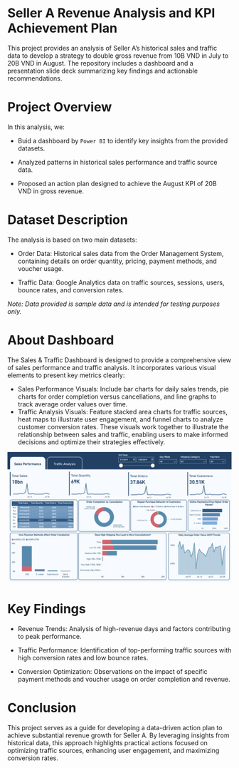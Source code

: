 # Seller A Revenue Analysis and KPI Achievement Plan
This project provides an analysis of Seller A’s historical sales and traffic data to develop a strategy to double gross revenue from 10B VND in July to 20B VND in August. The repository includes a dashboard and a presentation slide deck summarizing key findings and actionable recommendations.

# Project Overview
In this analysis, we:

- Buid a dashboard by `Power BI` to identify key insights from the provided datasets.

- Analyzed patterns in historical sales performance and traffic source data.

- Proposed an action plan designed to achieve the August KPI of 20B VND in gross revenue.

# Dataset Description
The analysis is based on two main datasets:

- Order Data: Historical sales data from the Order Management System, containing details on order quantity, pricing, payment methods, and voucher usage.

- Traffic Data: Google Analytics data on traffic sources, sessions, users, bounce rates, and conversion rates.

_Note: Data provided is sample data and is intended for testing purposes only._

# About Dashboard
The Sales & Traffic Dashboard is designed to provide a comprehensive view of sales performance and traffic analysis. It incorporates various visual elements to present key metrics clearly:

- Sales Performance Visuals: Include bar charts for daily sales trends, pie charts for order completion versus cancellations, and line graphs to track average order values over time.
- Traffic Analysis Visuals: Feature stacked area charts for traffic sources, heat maps to illustrate user engagement, and funnel charts to analyze customer conversion rates.
These visuals work together to illustrate the relationship between sales and traffic, enabling users to make informed decisions and optimize their strategies effectively.
  
![Schema](./Images/Dashboard.png)  

# Key Findings

- Revenue Trends: Analysis of high-revenue days and factors contributing to peak performance.

- Traffic Performance: Identification of top-performing traffic sources with high conversion rates and low bounce rates.

- Conversion Optimization: Observations on the impact of specific payment methods and voucher usage on order completion and revenue.

# Conclusion
This project serves as a guide for developing a data-driven action plan to achieve substantial revenue growth for Seller A. By leveraging insights from historical data, this approach highlights practical actions focused on optimizing traffic sources, enhancing user engagement, and maximizing conversion rates.

